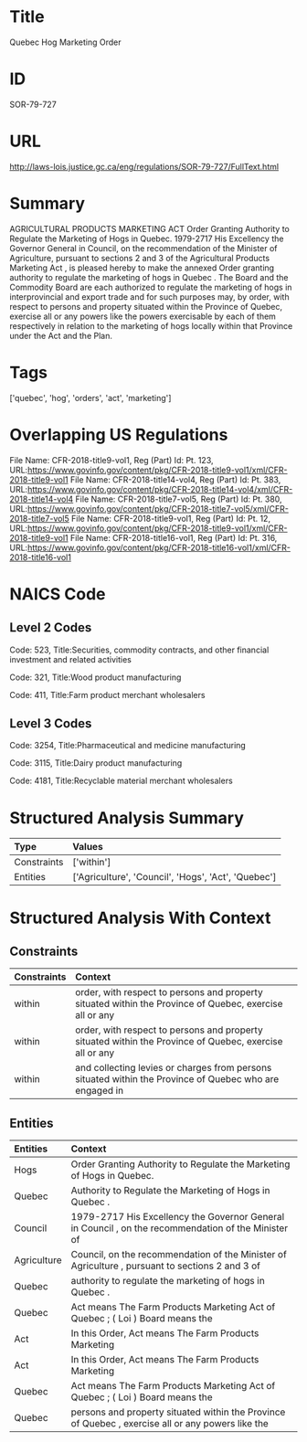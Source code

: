 # Title
Quebec Hog Marketing Order


# ID
SOR-79-727

# URL
http://laws-lois.justice.gc.ca/eng/regulations/SOR-79-727/FullText.html


# Summary
AGRICULTURAL PRODUCTS MARKETING ACT Order Granting Authority to Regulate the Marketing of Hogs in Quebec.
1979-2717 His Excellency the Governor General in Council, on the recommendation of the Minister of Agriculture, pursuant to sections 2 and 3 of the  Agricultural Products Marketing Act , is pleased hereby to make the annexed  Order granting authority to regulate the marketing of hogs in Quebec .
The Board and the Commodity Board are each authorized to regulate the marketing of hogs in interprovincial and export trade and for such purposes may, by order, with respect to persons and property situated within the Province of Quebec, exercise all or any powers like the powers exercisable by each of them respectively in relation to the marketing of hogs locally within that Province under the Act and the Plan.


# Tags
['quebec', 'hog', 'orders', 'act', 'marketing']


# Overlapping US Regulations
File Name: CFR-2018-title9-vol1, Reg (Part) Id: Pt. 123, URL:https://www.govinfo.gov/content/pkg/CFR-2018-title9-vol1/xml/CFR-2018-title9-vol1
File Name: CFR-2018-title14-vol4, Reg (Part) Id: Pt. 383, URL:https://www.govinfo.gov/content/pkg/CFR-2018-title14-vol4/xml/CFR-2018-title14-vol4
File Name: CFR-2018-title7-vol5, Reg (Part) Id: Pt. 380, URL:https://www.govinfo.gov/content/pkg/CFR-2018-title7-vol5/xml/CFR-2018-title7-vol5
File Name: CFR-2018-title9-vol1, Reg (Part) Id: Pt. 12, URL:https://www.govinfo.gov/content/pkg/CFR-2018-title9-vol1/xml/CFR-2018-title9-vol1
File Name: CFR-2018-title16-vol1, Reg (Part) Id: Pt. 316, URL:https://www.govinfo.gov/content/pkg/CFR-2018-title16-vol1/xml/CFR-2018-title16-vol1



# NAICS Code
## Level 2 Codes
Code: 523, Title:Securities, commodity contracts, and other financial investment and related activities

Code: 321, Title:Wood product manufacturing

Code: 411, Title:Farm product merchant wholesalers




## Level 3 Codes
Code: 3254, Title:Pharmaceutical and medicine manufacturing

Code: 3115, Title:Dairy product manufacturing

Code: 4181, Title:Recyclable material merchant wholesalers







# Structured Analysis Summary
| Type        | Values                                              |
|:------------|:----------------------------------------------------|
| Constraints | ['within']                                          |
| Entities    | ['Agriculture', 'Council', 'Hogs', 'Act', 'Quebec'] |


# Structured Analysis With Context
 


## Constraints
| Constraints   | Context                                                                                                 |
|:--------------|:--------------------------------------------------------------------------------------------------------|
| within        | order, with respect to persons and property situated within the Province of Quebec, exercise all or any |
| within        | order, with respect to persons and property situated within the Province of Quebec, exercise all or any |
| within        | and collecting levies or charges from persons situated within the Province of Quebec who are engaged in |


## Entities
| Entities    | Context                                                                                              |
|:------------|:-----------------------------------------------------------------------------------------------------|
| Hogs        | Order Granting Authority to Regulate the Marketing of Hogs  in Quebec.                               |
| Quebec      | Authority to Regulate the Marketing of Hogs in Quebec .                                              |
| Council     | 1979-2717 His Excellency the Governor General in  Council , on the recommendation of the Minister of |
| Agriculture | Council, on the recommendation of the Minister of Agriculture , pursuant to sections 2 and 3 of      |
| Quebec      | authority to regulate the marketing of hogs in Quebec  .                                             |
| Quebec      | Act means The Farm Products Marketing Act of Quebec  ; ( Loi ) Board  means the                      |
| Act         | In this Order,  Act   means  The Farm Products Marketing                                             |
| Act         | In this Order,  Act   means  The Farm Products Marketing                                             |
| Quebec      | Act means The Farm Products Marketing Act of Quebec  ; ( Loi ) Board  means the                      |
| Quebec      | persons and property situated within the Province of Quebec , exercise all or any powers like the    |


